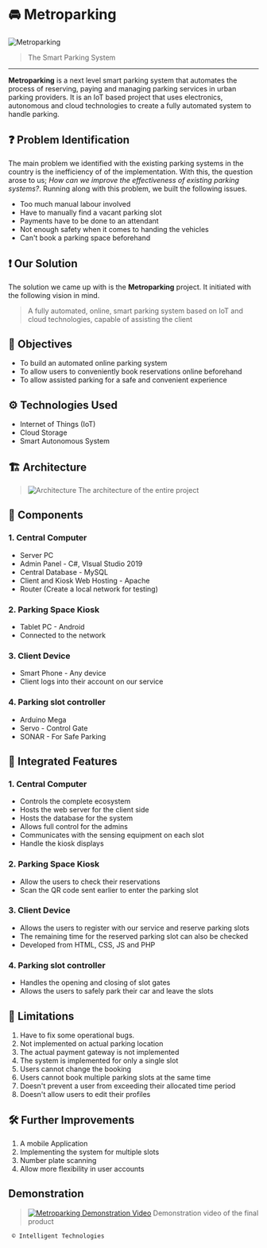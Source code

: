 # 🚘 Metroparking
 
![Metroparking](https://user-images.githubusercontent.com/46389631/194839662-19e699b5-b7ec-4259-8cf9-1fa74e74e778.png)
> The Smart Parking System

---

**Metroparking** is a next level smart parking system that automates the process of reserving, paying and managing parking services in urban parking providers. It is an IoT based project that uses electronics, autonomous and cloud technologies to create a fully automated system to handle parking.

## ❓ Problem Identification

The main problem we identified with the existing parking systems in the country is the inefficiency of of the implementation. With this, the question arose to us; *How can we improve the effectiveness of existing parking systems?*. Running along with this problem, we built the following issues.
- Too much manual labour involved
- Have to manually find a vacant parking slot
- Payments have to be done to an attendant
- Not enough safety when it comes to handing the vehicles
- Can't book a parking space beforehand

## ❗ Our Solution

The solution we came up with is the **Metroparking** project. It initiated with the following vision in mind.

> A fully automated, online, smart parking system based on IoT and cloud technologies, capable of assisting the client

## 🎯 Objectives

- To build an automated online parking system
- To allow users to conveniently book reservations online beforehand
- To allow assisted parking for a safe and convenient experience

## ⚙️ Technologies Used

- Internet of Things (IoT)
- Cloud Storage
- Smart Autonomous System

## 🏗️ Architecture

> ![Architecture](https://user-images.githubusercontent.com/46389631/194903089-4d5731f6-81fd-4b50-a828-e6d9d8fd787f.png)
> The architecture of the entire project

## 💽 Components

### 1. Central Computer
- Server PC
- Admin Panel - C#, VIsual Studio 2019
- Central Database - MySQL
- Client and Kiosk Web Hosting - Apache 
- Router (Create a local network for testing)

### 2. Parking Space Kiosk
- Tablet PC - Android
- Connected to the network

### 3. Client Device
- Smart Phone - Any device
- Client logs into their account on our service

### 4. Parking slot controller 
- Arduino Mega
- Servo - Control Gate
- SONAR - For Safe Parking

## 🧭 Integrated Features

### 1. Central Computer
- Controls the complete ecosystem
- Hosts the web server for the client side
- Hosts the database for the system
- Allows full control for the admins
- Communicates with the sensing equipment on each slot
- Handle the kiosk displays

### 2. Parking Space Kiosk
- Allow the users to check their reservations 
- Scan the QR code sent earlier to enter the parking slot

### 3. Client Device
- Allows the users to register with our service and reserve parking slots
- The remaining time for the reserved parking slot can also be checked
- Developed from HTML, CSS, JS and PHP

### 4. Parking slot controller 
- Handles the opening and closing of slot gates
- Allows the users to safely park their car and leave the slots

## 🎢 Limitations
1. Have to fix some operational bugs.
2. Not implemented on actual parking location
3. The actual payment gateway is not implemented
4. The system is implemented for only a single slot
5. Users cannot change the booking
6. Users cannot book multiple parking slots at the same time 
7. Doesn't prevent a user from exceeding their allocated time period
8. Doesn't allow users to edit their profiles

## 🛠️ Further Improvements
1. A mobile Application
2. Implementing the system for multiple slots
3. Number plate scanning
4. Allow more flexibility in user accounts

## Demonstration

> [![Metroparking Demonstration Video](https://user-images.githubusercontent.com/46389631/195007261-abd4d400-fac9-45da-98fa-a0a12163ac2e.png)](https://youtu.be/wTZRGQGPwoQ)
> Demonstration video of the final product

` © Intelligent Technologies`

